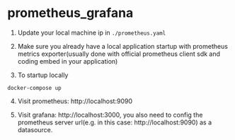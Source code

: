 # prometheus_grafana

1. Update your local machine ip in `./prometheus.yaml`
2. Make sure you already have a local application startup with prometheus metrics exporter(usually done with official
   prometheus client sdk and coding embed in your application)

3. To startup locally

```
docker-compose up
```

4. Visit prometheus: http://localhost:9090

5. Visit grafana: http://localhost:3000, you also need to config the prometheus server url(e.g. in this
   case: http://localhost:9090) as a datasource.
